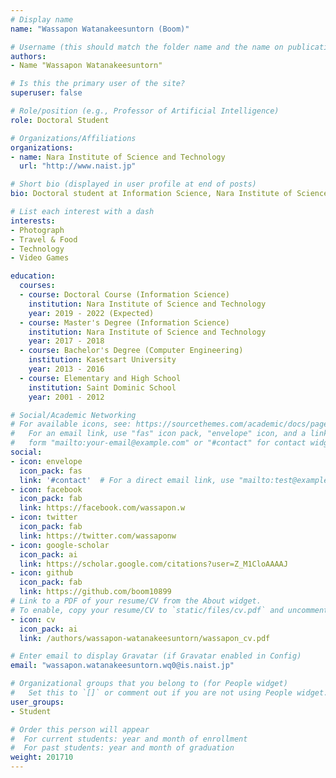 ```yaml
---
# Display name
name: "Wassapon Watanakeesuntorn (Boom)"

# Username (this should match the folder name and the name on publications)
authors:
- Name "Wassapon Watanakeesuntorn"

# Is this the primary user of the site?
superuser: false

# Role/position (e.g., Professor of Artificial Intelligence)
role: Doctoral Student

# Organizations/Affiliations
organizations:
- name: Nara Institute of Science and Technology
  url: "http://www.naist.jp"

# Short bio (displayed in user profile at end of posts)
bio: Doctoral student at Information Science, Nara Institute of Science and Technology, Japan. Member of Software Design and Analysis Laboratory. Currently working on project about monitoring tool for Software-defined networking (SDN) and HPC application optimization.

# List each interest with a dash
interests:
- Photograph
- Travel & Food
- Technology
- Video Games

education:
  courses:
  - course: Doctoral Course (Information Science)
    institution: Nara Institute of Science and Technology
    year: 2019 - 2022 (Expected)
  - course: Master's Degree (Information Science)
    institution: Nara Institute of Science and Technology
    year: 2017 - 2018
  - course: Bachelor's Degree (Computer Engineering)
    institution: Kasetsart University
    year: 2013 - 2016
  - course: Elementary and High School
    institution: Saint Dominic School
    year: 2001 - 2012

# Social/Academic Networking
# For available icons, see: https://sourcethemes.com/academic/docs/page-builder/#icons
#   For an email link, use "fas" icon pack, "envelope" icon, and a link in the
#   form "mailto:your-email@example.com" or "#contact" for contact widget.
social:
- icon: envelope
  icon_pack: fas
  link: '#contact'  # For a direct email link, use "mailto:test@example.org".
- icon: facebook
  icon_pack: fab
  link: https://facebook.com/wassapon.w
- icon: twitter
  icon_pack: fab
  link: https://twitter.com/wassaponw
- icon: google-scholar
  icon_pack: ai
  link: https://scholar.google.com/citations?user=Z_M1CloAAAAJ
- icon: github
  icon_pack: fab
  link: https://github.com/boom10899
# Link to a PDF of your resume/CV from the About widget.
# To enable, copy your resume/CV to `static/files/cv.pdf` and uncomment the lines below.
- icon: cv
  icon_pack: ai
  link: /authors/wassapon-watanakeesuntorn/wassapon_cv.pdf

# Enter email to display Gravatar (if Gravatar enabled in Config)
email: "wassapon.watanakeesuntorn.wq0@is.naist.jp"

# Organizational groups that you belong to (for People widget)
#   Set this to `[]` or comment out if you are not using People widget.
user_groups:
- Student

# Order this person will appear
#  For current students: year and month of enrollment
#  For past students: year and month of graduation
weight: 201710
---
```

